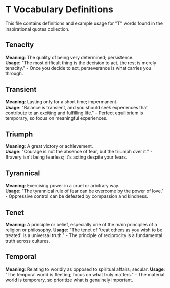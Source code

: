 # T Vocabulary Definitions

This file contains definitions and example usage for "T" words found in the inspirational quotes collection.

## Tenacity

**Meaning**: The quality of being very determined; persistence.  
**Usage**: "The most difficult thing is the decision to act, the rest is merely tenacity." - Once you decide to act, perseverance is what carries you through.

## Transient

**Meaning**: Lasting only for a short time; impermanent.  
**Usage**: "Balance is transient, and you should seek experiences that contribute to an exciting and fulfilling life." - Perfect equilibrium is temporary, so focus on meaningful experiences.

## Triumph

**Meaning**: A great victory or achievement.  
**Usage**: "Courage is not the absence of fear, but the triumph over it." - Bravery isn't being fearless; it's acting despite your fears.

## Tyrannical

**Meaning**: Exercising power in a cruel or arbitrary way.  
**Usage**: "The tyrannical rule of fear can be overcome by the power of love." - Oppressive control can be defeated by compassion and kindness.

## Tenet

**Meaning**: A principle or belief, especially one of the main principles of a religion or philosophy.
**Usage**: "The tenet of 'treat others as you wish to be treated' is a universal truth." - The principle of reciprocity is a fundamental truth across cultures.

## Temporal

**Meaning**: Relating to worldly as opposed to spiritual affairs; secular.
**Usage**: "The temporal world is fleeting; focus on what truly matters." - The material world is temporary, so prioritize what is genuinely important.
